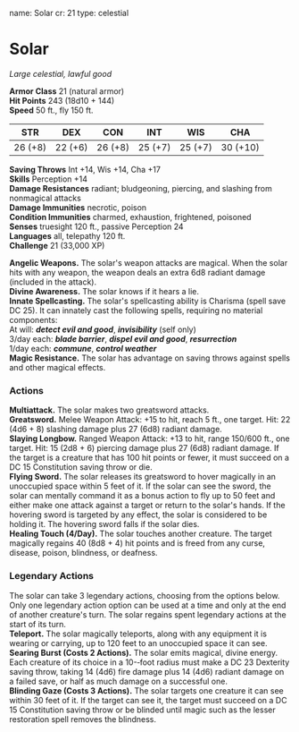 name: Solar
cr: 21
type: celestial

# Solar 
_Large celestial, lawful good_

**Armor Class** 21 (natural armor)    
**Hit Points** 243 (18d10 + 144)    
**Speed** 50 ft., fly 150 ft. 

| STR      | DEX     | CON      | INT     | WIS     | CHA      |
|----------|---------|----------|---------|---------|----------|
| 26 (+8)  | 22 (+6) | 26 (+8)  | 25 (+7) | 25 (+7) | 30 (+10) |

**Saving Throws** Int +14, Wis +14, Cha +17    
**Skills** Perception +14    
**Damage Resistances** radiant; bludgeoning, piercing, and slashing from nonmagical attacks    
**Damage Immunities** necrotic, poison    
**Condition Immunities** charmed, exhaustion, frightened, poisoned    
**Senses** truesight 120 ft., passive Perception 24    
**Languages** all, telepathy 120 ft.    
**Challenge** 21 (33,000 XP) 

**Angelic Weapons.** The solar's weapon attacks are magical. When the solar hits with any weapon, the weapon deals an extra 6d8 radiant damage (included in the attack).    
**Divine Awareness.** The solar knows if it hears a lie.    
**Innate Spellcasting.** The solar's spellcasting ability is Charisma (spell save DC 25). It can innately cast the following spells, requiring no material components:    
At will: **_detect evil and good_**, **_invisibility_** (self only)    
3/day each: **_blade barrier_**, **_dispel evil and good_**, **_resurrection_**    
1/day each: **_commune_**, **_control weather_**    
**Magic Resistance.** The solar has advantage on saving throws against spells and other magical effects. 

### Actions 
**Multiattack.** The solar makes two greatsword attacks.    
**Greatsword.** Melee Weapon Attack: +15 to hit, reach 5 ft., one target. Hit: 22 (4d6 + 8) slashing damage plus 27 (6d8) radiant damage.    
**Slaying Longbow.** Ranged Weapon Attack: +13 to hit, range 150/600 ft., one target. Hit: 15 (2d8 + 6) piercing damage plus 27 (6d8) radiant damage. If the target is a creature that has 100 hit points or fewer, it must succeed on a DC 15 Constitution saving throw or die.   
**Flying Sword.** The solar releases its greatsword to hover magically in an unoccupied space within 5 feet of it. If the solar can see the sword, the solar can mentally command it as a bonus action to fly up to 50 feet and either make one attack against a target or return to the solar's hands. If the hovering sword is targeted by any effect, the solar is considered to be holding it. The hovering sword falls if the solar dies.   
**Healing Touch (4/Day).** The solar touches another creature. The target magically regains 40 (8d8 + 4) hit points and is freed from any curse, disease, poison, blindness, or deafness. 

### Legendary Actions 
The solar can take 3 legendary actions, choosing from the options below. Only one legendary action option can be used at a time and only at the end of another creature's turn. The solar regains spent legendary actions at the start of its turn.    
**Teleport.** The solar magically teleports, along with any equipment it is wearing or carrying, up to 120 feet to an unoccupied space it can see.    
**Searing Burst (Costs 2 Actions).** The solar emits magical, divine energy. Each creature of its choice in a 10-­‐foot radius must make a DC 23 Dexterity saving throw, taking 14 (4d6) fire damage plus 14 (4d6) radiant damage on a failed save, or half as much damage on a successful one.    
**Blinding Gaze (Costs 3 Actions).** The solar targets one creature it can see within 30 feet of it. If the target can see it, the target must succeed on a DC 15 Constitution saving throw or be blinded until magic such as the lesser restoration spell removes the blindness.